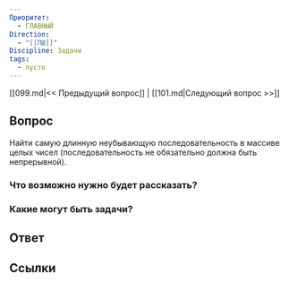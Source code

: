 ```yaml
---
Приоритет:
  - ГЛАВНЫЙ
Direction:
  - "[[ПШ]]" 
Discipline: Задачи 
tags:
  - пусто
---
```

[[099.md|<< Предыдущий вопрос]] | [[101.md|Следующий вопрос >>]]
## Вопрос

Найти самую длинную неубывающую последовательность в массиве целых чисел (последовательность не обязательно должна быть непрерывной).

### Что возможно нужно будет рассказать?

### Какие могут быть задачи?

## Ответ

## Ссылки
